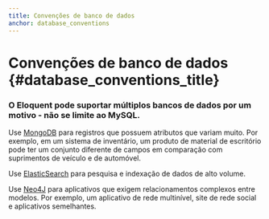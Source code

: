 ```yaml
---
title: Convenções de banco de dados
anchor: database_conventions
---
```


# Convenções de banco de dados {#database_conventions_title}


### O Eloquent pode suportar múltiplos bancos de dados por um motivo - não se limite ao MySQL.

 Use [MongoDB](https://github.com/jenssegers/Laravel-MongoDB) para registros que possuem atributos que variam muito. Por exemplo, em um sistema de inventário, um produto de material de escritório pode ter um conjunto diferente de campos em comparação com suprimentos de veículo e de automóvel.

 Use [ElasticSearch](https://github.com/elasticquent/Elasticquent) para pesquisa e indexação de dados de alto volume.

 Use [Neo4J](https://github.com/Vinelab/NeoEloquent) para aplicativos que exigem relacionamentos complexos entre modelos. Por exemplo, um aplicativo de rede multinível, site de rede social e aplicativos semelhantes.
